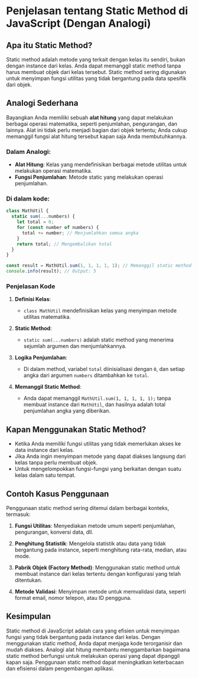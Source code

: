 # Penjelasan tentang Static Method di JavaScript (Dengan Analogi)

## Apa itu Static Method?

Static method adalah metode yang terkait dengan kelas itu sendiri, bukan dengan instance dari kelas. Anda dapat memanggil static method tanpa harus membuat objek dari kelas tersebut. Static method sering digunakan untuk menyimpan fungsi utilitas yang tidak bergantung pada data spesifik dari objek.

## Analogi Sederhana

Bayangkan Anda memiliki sebuah **alat hitung** yang dapat melakukan berbagai operasi matematika, seperti penjumlahan, pengurangan, dan lainnya. Alat ini tidak perlu menjadi bagian dari objek tertentu; Anda cukup memanggil fungsi alat hitung tersebut kapan saja Anda membutuhkannya.

### Dalam Analogi:

- **Alat Hitung**: Kelas yang mendefinisikan berbagai metode utilitas untuk melakukan operasi matematika.
- **Fungsi Penjumlahan**: Metode static yang melakukan operasi penjumlahan.

### Di dalam kode:

```javascript
class MathUtil {
  static sum(...numbers) {
    let total = 0;
    for (const number of numbers) {
      total += number; // Menjumlahkan semua angka
    }
    return total; // Mengembalikan total
  }
}

const result = MathUtil.sum(1, 1, 1, 1, 1); // Memanggil static method tanpa instance
console.info(result); // Output: 5
```

### Penjelasan Kode

1. **Definisi Kelas**:

   - `class MathUtil` mendefinisikan kelas yang menyimpan metode utilitas matematika.

2. **Static Method**:

   - `static sum(...numbers)` adalah static method yang menerima sejumlah argumen dan menjumlahkannya.

3. **Logika Penjumlahan**:

   - Di dalam method, variabel `total` diinisialisasi dengan `0`, dan setiap angka dari argumen `numbers` ditambahkan ke `total`.

4. **Memanggil Static Method**:
   - Anda dapat memanggil `MathUtil.sum(1, 1, 1, 1, 1);` tanpa membuat instance dari `MathUtil`, dan hasilnya adalah total penjumlahan angka yang diberikan.

## Kapan Menggunakan Static Method?

- Ketika Anda memiliki fungsi utilitas yang tidak memerlukan akses ke data instance dari kelas.
- Jika Anda ingin menyimpan metode yang dapat diakses langsung dari kelas tanpa perlu membuat objek.
- Untuk mengelompokkan fungsi-fungsi yang berkaitan dengan suatu kelas dalam satu tempat.

## Contoh Kasus Penggunaan

Penggunaan static method sering ditemui dalam berbagai konteks, termasuk:

1. **Fungsi Utilitas**: Menyediakan metode umum seperti penjumlahan, pengurangan, konversi data, dll.

2. **Penghitung Statistik**: Mengelola statistik atau data yang tidak bergantung pada instance, seperti menghitung rata-rata, median, atau mode.

3. **Pabrik Objek (Factory Method)**: Menggunakan static method untuk membuat instance dari kelas tertentu dengan konfigurasi yang telah ditentukan.

4. **Metode Validasi**: Menyimpan metode untuk memvalidasi data, seperti format email, nomor telepon, atau ID pengguna.

## Kesimpulan

Static method di JavaScript adalah cara yang efisien untuk menyimpan fungsi yang tidak bergantung pada instance dari kelas. Dengan menggunakan static method, Anda dapat menjaga kode terorganisir dan mudah diakses. Analogi alat hitung membantu menggambarkan bagaimana static method berfungsi untuk melakukan operasi yang dapat dipanggil kapan saja. Penggunaan static method dapat meningkatkan keterbacaan dan efisiensi dalam pengembangan aplikasi.
